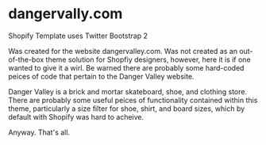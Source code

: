 dangervally.com
===============

Shopify Template uses Twitter Bootstrap 2

Was created for the website dangervalley.com. Was not created as an out-of-the-box theme solution for Shopfiy designers, however, here it is if one wanted to give it a wirl. Be warned there are probably some hard-coded peices of code that pertain to the Danger Valley website.

Danger Valley is a brick and mortar skateboard, shoe, and clothing store. There are probably some useful peices of functionality contained within this theme, particularly a size filter for shoe, shirt, and board sizes, which by default with Shopify was hard to acheive. 

Anyway. That's all.

